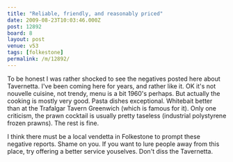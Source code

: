 ```yaml
---
title: "Reliable, friendly, and reasonably priced"
date: 2009-08-23T10:03:46.000Z
post: 12892
board: 8
layout: post
venue: v53
tags: [folkestone]
permalink: /m/12892/
---
```

To be honest I was rather shocked to see the negatives posted here about Tavernetta. I've been coming here for years, and rather like it.  OK it's not nouvelle cuisine, not trendy, menu is a bit 1960's perhaps.  But actually the cooking is mostly very good. Pasta dishes exceptional.  Whitebait better than at the Trafalgar Tavern Greenwich (which is famous for it).  Only one criticism, the prawn cocktail is usually pretty taseless (industrial polystyrene frozen prawns).  The rest is fine.

I think there must be a local vendetta in Folkestone to prompt these negative reports. Shame on you. If you want to lure people away from this place, try offering a better service youselves. Don't diss the Tavernetta.
